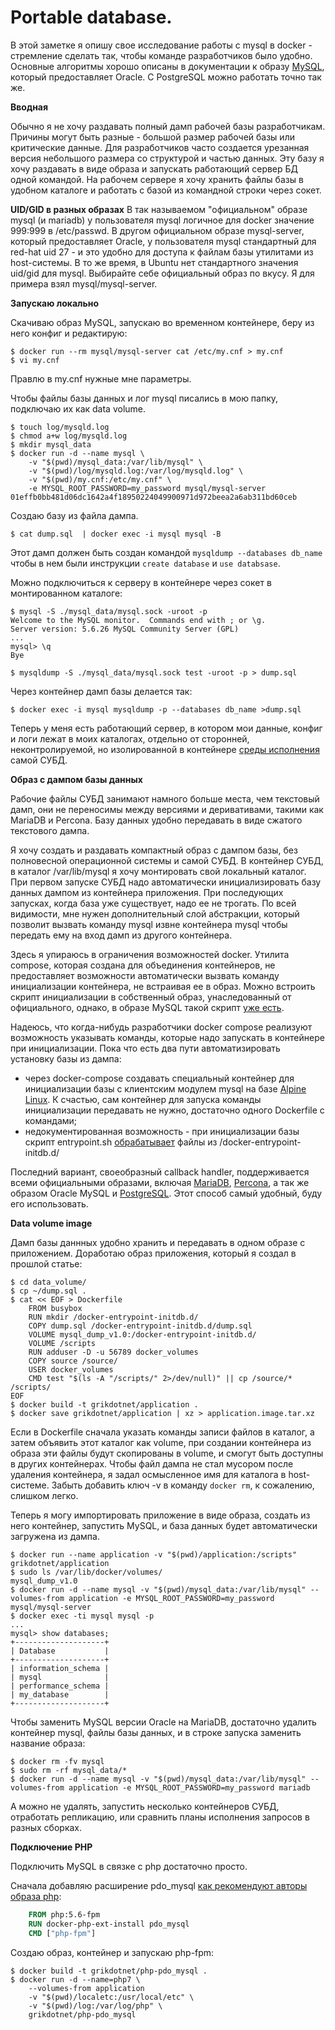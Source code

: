 Portable database.
========

В этой заметке я опишу свое исследование работы с mysql в docker - стремление сделать так, чтобы команде разработчиков было удобно.
Основные алгоритмы хорошо описаны в документации к образу [MySQL](https://hub.docker.com/r/mysql/mysql-server/), который предоставляет Oracle.
С PostgreSQL можно работать точно так же.

**Вводная**

Обычно я не хочу раздавать полный дамп рабочей базы разработчикам. Причины могут быть разные - большой размер рабочей базы или критические данные. Для разработчиков часто создается урезанная версия небольшого размера со структурой и частью данных.
Эту базу я хочу раздавать в виде образа и запускать работающий сервер БД одной командой.
На рабочем сервере я хочу хранить файлы базы в удобном каталоге и работать с базой из командной строки через сокет.

**UID/GID в разных образах**
В так называемом "официальном" образе mysql (и mariadb) у пользователя mysql логичное для docker значение 999:999 в /etc/passwd. В другом официальном образе mysql-server, который предоставляет Oracle, у пользователя mysql стандартный для red-hat uid 27 - и это удобно для доступа к файлам базы утилитами из host-системы. В то же время, в Ubuntu нет стандартного значения uid/gid для mysql.
Выбирайте себе официальный образ по вкусу. Я для примера взял mysql/mysql-server.

**Запускаю локально**

Скачиваю образ MySQL, запускаю во временном контейнере, беру из него конфиг и редактирую:
```console
$ docker run --rm mysql/mysql-server cat /etc/my.cnf > my.cnf
$ vi my.cnf
```
Правлю в my.cnf нужные мне параметры.

Чтобы файлы базы данных и лог mysql писались в мою папку, подключаю их как data volume.

```console
$ touch log/mysqld.log
$ chmod a+w log/mysqld.log
$ mkdir mysql_data
$ docker run -d --name mysql \
	-v "$(pwd)/mysql_data:/var/lib/mysql" \
    -v "$(pwd)/log/mysqld.log:/var/log/mysqld.log" \
    -v "$(pwd)/my.cnf:/etc/my.cnf" \
    -e MYSQL_ROOT_PASSWORD=my_password mysql/mysql-server
01effb0bb481d06dc1642a4f18950224049900971d972beea2a6ab311bd60ceb
```
Создаю базу из файла дампа.
```
$ cat dump.sql  | docker exec -i mysql mysql -B
```
Этот дамп должен быть создан командой `mysqldump --databases db_name` чтобы в нем были инструкции `create database` и `use databsase`.

Можно подключиться к серверу в контейнере через сокет в монтированном каталоге:
```
$ mysql -S ./mysql_data/mysql.sock -uroot -p
Welcome to the MySQL monitor.  Commands end with ; or \g.
Server version: 5.6.26 MySQL Community Server (GPL)
...
mysql> \q
Bye

$ mysqldump -S ./mysql_data/mysql.sock test -uroot -p > dump.sql
```
Через контейнер дамп базы делается так:
```
$ docker exec -i mysql mysqldump -p --databases db_name >dump.sql
```

Теперь у меня есть работающий сервер, в котором мои данные, конфиг и логи лежат в моих каталогах, отдельно от сторонней, неконтролируемой, но изолированной в контейнере [среды исполнения](https://ru.wikipedia.org/wiki/Среда_выполнения) самой СУБД.

**Образ с дампом базы данных**

Рабочие файлы СУБД занимают намного больше места, чем текстовый дамп, они не переносимы между версиями и деривативами, такими как MariaDB и Percona. Базу данных удобно передавать в виде сжатого текстового дампа. 

Я хочу создать и раздавать компактный образ с дампом базы, без полновесной операционной системы и самой СУБД.
В контейнер СУБД, в каталог /var/lib/mysql я хочу монтировать свой локальный каталог.
При первом запуске СУБД надо автоматически инициализировать базу данных дампом из контейнера приложения. При последующих запусках, когда база уже существует, надо ее не трогать.
По всей видимости, мне нужен дополнительный слой абстракции, который позволит вызвать команду mysql извне контейнера mysql чтобы передать ему на вход дамп из другого контейнера.

Здесь я упираюсь в ограничения возможностей docker. Утилита compose, которая создана для объединения контейнеров, не предоставляет возможности автоматически вызвать команду инициализации контейнера, не встраивая ее в образ. Можно встроить скрипт инициализации в собственный образ, унаследованный от официального, однако, в образе MySQL такой скрипт [уже есть](https://github.com/docker-library/mysql/blob/master/5.6/docker-entrypoint.sh).

Надеюсь, что когда-нибудь разработчики docker compose реализуют возможность указывать команды, которые надо запускать в контейнере при инициализации. Пока что есть два пути автоматизировать установку базы из дампа: 
* через docker-compose создавать специальный контейнер для инициализации базы с клиентским модулем mysql на базе [Alpine Linux](https://hub.docker.com/_/alpine/). К счастью, сам контейнер для запуска команды инициализации передавать не нужно, достаточно одного Dockerfile с командами;
* недокументированная возможность - при инициализации базы скрипт entrypoint.sh [обрабатывает](https://github.com/docker-library/mysql/blob/master/5.6/docker-entrypoint.sh#L79) файлы из /docker-entrypoint-initdb.d/

Последний вариант, своеобразный callback handler, поддерживается всеми официальными образами, включая [MariaDB](https://github.com/docker-library/mariadb/blob/master/docker-entrypoint.sh#L79), [Percona](https://github.com/docker-library/percona/blob/master/docker-entrypoint.sh#L79), а так же образом Oracle MySQL и [PostgreSQL](https://github.com/docker-library/postgres/blob/master/9.4/docker-entrypoint.sh#L76). Этот способ самый удобный, буду его использовать.

**Data volume image**

Дамп базы даннных удобно хранить и передавать в одном образе с приложением. Доработаю образ приложения, который я создал в прошлой статье:

```console
$ cd data_volume/
$ cp ~/dump.sql .
$ cat << EOF > Dockerfile
    FROM busybox
    RUN mkdir /docker-entrypoint-initdb.d/
    COPY dump.sql /docker-entrypoint-initdb.d/dump.sql
    VOLUME mysql_dump_v1.0:/docker-entrypoint-initdb.d/
    VOLUME /scripts
    RUN adduser -D -u 56789 docker_volumes
    COPY source /source/
    USER docker_volumes
    CMD test "$(ls -A "/scripts/" 2>/dev/null)" || cp /source/* /scripts/
EOF
$ docker build -t grikdotnet/application .
$ docker save grikdotnet/application | xz > application.image.tar.xz
```

Если в Dockerfile сначала указать команды записи файлов в каталог, а затем объявить этот каталог как volume, при создании контейнера из образа эти файлы будут скопированы в volume, и смогут быть доступны в других контейнерах. Чтобы файл дампа не стал мусором после удаления контейнера, я задал осмысленное имя для каталога в host-системе. Забыть добавить ключ -v в команду `docker rm`, к сожалению, слишком легко.

Теперь я могу импортировать приложение в виде образа, создать из него контейнер, запустить MySQL, и база данных будет автоматически загружена из дампа.

```
$ docker run --name application -v "$(pwd)/application:/scripts" grikdotnet/application
$ sudo ls /var/lib/docker/volumes/
mysql_dump_v1.0
$ docker run -d --name mysql -v "$(pwd)/mysql_data:/var/lib/mysql" --volumes-from application -e MYSQL_ROOT_PASSWORD=my_password mysql/mysql-server
$ docker exec -ti mysql mysql -p
...
mysql> show databases;
+--------------------+
| Database           |
+--------------------+
| information_schema |
| mysql              |
| performance_schema |
| my_database        |
+--------------------+
```

Чтобы заменить MySQL версии Oracle на MariaDB, достаточно удалить контейнер mysql, файлы базы данных, и в строке запуска заменить название образа:
```Console
$ docker rm -fv mysql
$ sudo rm -rf mysql_data/*
$ docker run -d --name mysql -v "$(pwd)/mysql_data:/var/lib/mysql" --volumes-from application -e MYSQL_ROOT_PASSWORD=my_password mariadb
```
А можно не удалять, запустить несколько контейнеров СУБД, отработать репликацию, или сравнить планы исполнения запросов в разных сборках.

**Подключение PHP**

Подключить MySQL в связке с php достаточно просто.

Сначала добавляю расширение pdo_mysql [как рекомендуют авторы образа php](https://github.com/docker-library/docs/blob/master/php/README.md):

```dockerfile
	FROM php:5.6-fpm
	RUN docker-php-ext-install pdo_mysql
	CMD ["php-fpm"]
```
Создаю образ, контейнер и запускаю php-fpm:
```console
$ docker build -t grikdotnet/php-pdo_mysql .
$ docker run -d --name=php7 \
	--volumes-from application
	-v "$(pwd)/localetc:/usr/local/etc" \
	-v "$(pwd)/log:/var/log/php" \
	grikdotnet/php-pdo_mysql
```

